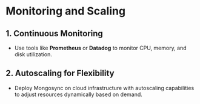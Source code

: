 # Monitoring and Scaling

## **1. Continuous Monitoring**
- Use tools like **Prometheus** or **Datadog** to monitor CPU, memory, and disk utilization.

## **2. Autoscaling for Flexibility**
- Deploy Mongosync on cloud infrastructure with autoscaling capabilities to adjust resources dynamically based on demand.
